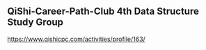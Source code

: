 ## QiShi-Career-Path-Club 4th Data Structure Study Group

https://www.qishicpc.com/activities/profile/163/
